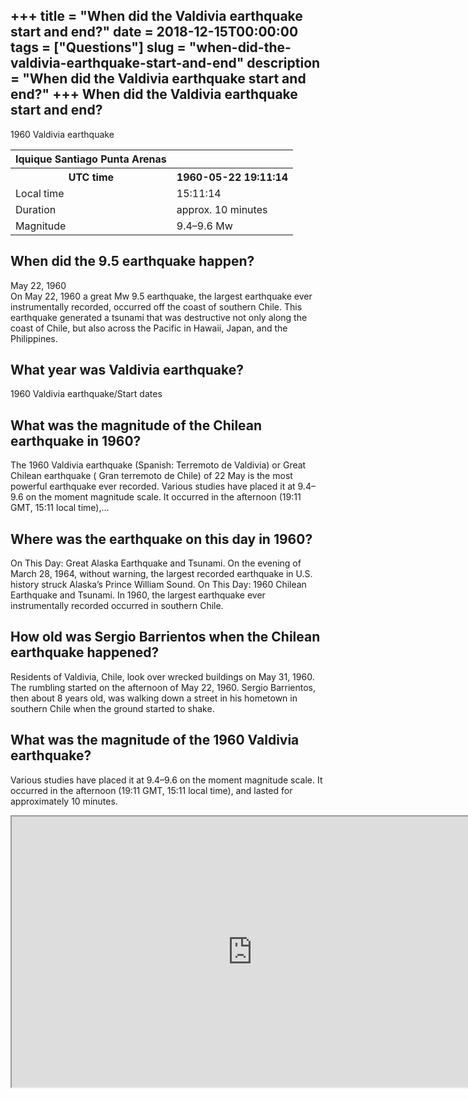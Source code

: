 +++
title = "When did the Valdivia earthquake start and end?"
date = 2018-12-15T00:00:00
tags = ["Questions"]
slug = "when-did-the-valdivia-earthquake-start-and-end"
description = "When did the Valdivia earthquake start and end?"
+++
When did the Valdivia earthquake start and end?
-----------------------------------------------

1960 Valdivia earthquake

<table><tr><th>Iquique Santiago Punta Arenas</th></tr><tr><th>UTC time</th><th>1960-05-22 19:11:14</th></tr><tr><td>Local time</td><td>15:11:14</td></tr><tr><td>Duration</td><td>approx. 10 minutes</td></tr><tr><td>Magnitude</td><td>9.4–9.6 Mw</td></tr></table>

When did the 9.5 earthquake happen?
-----------------------------------

May 22, 1960  
On May 22, 1960 a great Mw 9.5 earthquake, the largest earthquake ever instrumentally recorded, occurred off the coast of southern Chile. This earthquake generated a tsunami that was destructive not only along the coast of Chile, but also across the Pacific in Hawaii, Japan, and the Philippines.

What year was Valdivia earthquake?
----------------------------------

1960 Valdivia earthquake/Start dates

What was the magnitude of the Chilean earthquake in 1960?
---------------------------------------------------------

The 1960 Valdivia earthquake (Spanish: Terremoto de Valdivia) or Great Chilean earthquake ( Gran terremoto de Chile) of 22 May is the most powerful earthquake ever recorded. Various studies have placed it at 9.4–9.6 on the moment magnitude scale. It occurred in the afternoon (19:11 GMT, 15:11 local time),…

Where was the earthquake on this day in 1960?
---------------------------------------------

On This Day: Great Alaska Earthquake and Tsunami. On the evening of March 28, 1964, without warning, the largest recorded earthquake in U.S. history struck Alaska’s Prince William Sound. On This Day: 1960 Chilean Earthquake and Tsunami. In 1960, the largest earthquake ever instrumentally recorded occurred in southern Chile.

How old was Sergio Barrientos when the Chilean earthquake happened?
-------------------------------------------------------------------

Residents of Valdivia, Chile, look over wrecked buildings on May 31, 1960. The rumbling started on the afternoon of May 22, 1960. Sergio Barrientos, then about 8 years old, was walking down a street in his hometown in southern Chile when the ground started to shake.

What was the magnitude of the 1960 Valdivia earthquake?
-------------------------------------------------------

Various studies have placed it at 9.4–9.6 on the moment magnitude scale. It occurred in the afternoon (19:11 GMT, 15:11 local time), and lasted for approximately 10 minutes.

<iframe allow="accelerometer; autoplay; clipboard-write; encrypted-media; gyroscope; picture-in-picture" allowfullscreen="" class="__youtube_prefs__  epyt-is-override  no-lazyload" data-no-lazy="1" data-origheight="433" data-origwidth="770" data-skipgform_ajax_framebjll="" height="433" id="_ytid_53481" loading="lazy" src="https://www.youtube.com/embed/XyPH0JRahNU?enablejsapi=1&autoplay=0&cc_load_policy=0&cc_lang_pref=&iv_load_policy=1&loop=0&modestbranding=0&rel=1&fs=1&playsinline=0&autohide=2&theme=dark&color=red&controls=1&" title="YouTube player" width="770"></iframe>